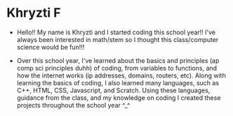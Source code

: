 # Khryzti F

- Hello!! My name is Khryzti and I started coding this school year!! I've always been interested in math/stem so I thought this class/computer science would be fun!!!

- Over this school year, I've learned about the basics and principles (ap comp sci principles duhh) of coding, from variables to functions, and how the internet works (ip addresses, domains, routers, etc). Along with learning the basics of coding, I also learned many languages, such as C++, HTML, CSS, Javascript, and Scratch. Using these languages, guidance from the class,  and my knowledge on coding I created these projects throughout the school year ^_^

